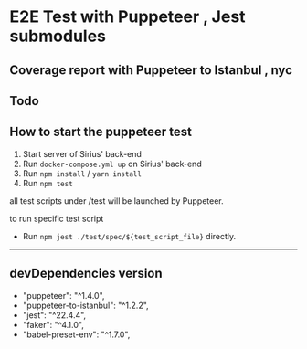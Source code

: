 # E2E Test with Puppeteer , Jest submodules 
## Coverage report with Puppeteer to Istanbul , nyc

## Todo

## How to start the puppeteer test


1. Start server of Sirius' back-end
2. Run `docker-compose.yml up` on Sirius' back-end
3. Run `npm install` / `yarn install`
4. Run `npm test`

all test scripts under /test will be launched by Puppeteer.

to run specific test script 
- Run `npm jest ./test/spec/${test_script_file}` directly. 

---

## devDependencies version
- "puppeteer": "^1.4.0",
- "puppeteer-to-istanbul": "^1.2.2",
- "jest": "^22.4.4",
- "faker": "^4.1.0",
- "babel-preset-env": "^1.7.0",
